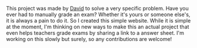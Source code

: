This project was made by [David](https://github.com/dvd-22/) to solve a very specific problem. Have you ever had to manually grade an exam? Whether it's yours or someone else's, it is always a pain to do it. So I created this simple website. While it is simple at the moment, I'm thinking on new ways to make this an actual project that even helps teachers grade exams by sharing a link to a answer sheet. I'm working on this slowly but surely, so any contributions are welcome!
